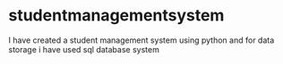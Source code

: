 # studentmanagementsystem
I have created a student management system using python and for data storage i have used sql database system
